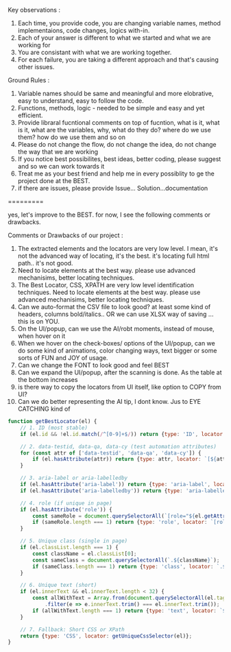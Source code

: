 Key observations :
1. Each time, you provide code, you are changing variable names, method implementaions, code changes, logics with-in.
2. Each of your answer is different to what we started and what we are working for
3. You are consistant with what we are working together.
4. For each failure, you are taking a different approach and that's causing other issues.

Ground Rules :
1. Variable names should be same and meaningful and more elobrative, easy to understand, easy to follow the code.
2. Functions, methods, logic - needed to be simple and easy and yet efficient.
3. Provide libraral fucntional comments on top of fucntion, what is it, what is it, what are the variables, why, what do they do? where do we use them? how do we use them and so on
4. Please do not change the flow, do not change the idea, do not change the way that we are working
5. If you notice best possibilites, best ideas, better coding, please suggest and so we can work towards it
6. Treat me as your best friend and help me in every possiblity to ge the project done at the BEST.
7. if there are issues, please provide Issue... Solution...documentation


=========

yes, let's improve to the BEST.
for now, I see the following comments or drawbacks.

Comments or Drawbacks of our project : 
1. The extracted elements and the locators are very low level. I mean, it's not the advanced way of locating, it's the best. it's locating full html path.. it's not good.
2. Need to locate elements at the best way. please use advanced mechanisims, better locating techniques.
3. The Best Locator, CSS, XPATH are very low level identification techniques. Need to locate elements at the best way. please use advanced mechanisims, better locating techniques.
4. Can we auto-format the CSV file to look good? at least some kind of headers, columns bold/italics.. OR we can use XLSX way of saving ... this is on YOU.
5. On the UI/popup, can we use the AI/robt moments, instead of mouse, when hover on it
6. When we hover on the check-boxes/ options of the UI/popup, can we do some kind of animations, color changing ways, text bigger or some sorts of FUN and JOY of usage.
7. Can we change the FONT to look good and feel BEST
8. Can we expand the UI/popup, after the scanning is done. As the table at the bottom increases 
9. is there way to copy the locators from UI itself, like option to COPY from UI?
10. Can we do better representing the AI tip, l dont know. Jus to EYE CATCHING kind of

```js
function getBestLocator(el) {
    // 1. ID (most stable)
    if (el.id && !el.id.match(/^[0-9]+$/)) return {type: 'ID', locator: `#${el.id}`};

    // 2. data-testid, data-qa, data-cy (test automation attributes)
    for (const attr of ['data-testid', 'data-qa', 'data-cy']) {
        if (el.hasAttribute(attr)) return {type: attr, locator: `[${attr}="${el.getAttribute(attr)}"]`};
    }

    // 3. aria-label or aria-labelledby
    if (el.hasAttribute('aria-label')) return {type: 'aria-label', locator: `[aria-label="${el.getAttribute('aria-label')}"]`};
    if (el.hasAttribute('aria-labelledby')) return {type: 'aria-labelledby', locator: `[aria-labelledby="${el.getAttribute('aria-labelledby')}"]`};

    // 4. role (if unique in page)
    if (el.hasAttribute('role')) {
        const sameRole = document.querySelectorAll(`[role="${el.getAttribute('role')}"]`);
        if (sameRole.length === 1) return {type: 'role', locator: `[role="${el.getAttribute('role')}"]`};
    }

    // 5. Unique class (single in page)
    if (el.classList.length === 1) {
        const className = el.classList[0];
        const sameClass = document.querySelectorAll(`.${className}`);
        if (sameClass.length === 1) return {type: 'class', locator: `.${className}`};
    }

    // 6. Unique text (short)
    if (el.innerText && el.innerText.length < 32) {
        const allWithText = Array.from(document.querySelectorAll(el.tagName))
            .filter(e => e.innerText.trim() === el.innerText.trim());
        if (allWithText.length === 1) return {type: 'text', locator: `${el.tagName}:contains("${el.innerText.trim()}")`};
    }

    // 7. Fallback: Short CSS or XPath
    return {type: 'CSS', locator: getUniqueCssSelector(el)};
}
```


